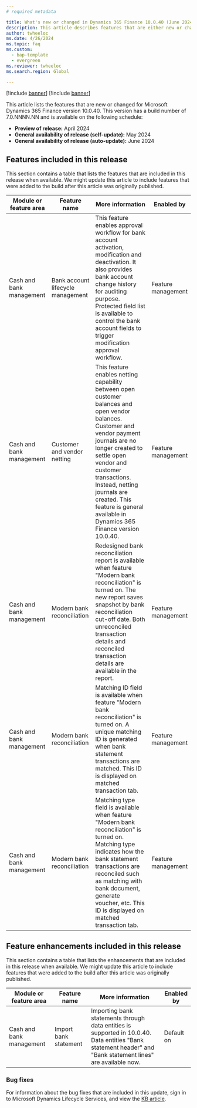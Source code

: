 ```yaml
---
# required metadata

title: What's new or changed in Dynamics 365 Finance 10.0.40 (June 2024)
description: This article describes features that are either new or changed in the Microsoft Dynamics 365 Finance version 10.0.40 preview release.
author: twheeloc
ms.date: 4/26/2024
ms.topic: faq
ms.custom:   
  - bap-template
  - evergreen
ms.reviewer: twheeloc
ms.search.region: Global

---
```


[!include [banner](../includes/banner.md)]
[!include [banner](../includes/preview-banner.md)]

This article lists the features that are new or changed for Microsoft Dynamics 365 Finance version 10.0.40. This version has a build number of 7.0.NNNN.NN and is available on the following schedule:

- **Preview of release:** April 2024
- **General availability of release (self-update):** May 2024
- **General availability of release (auto-update):** June 2024

## Features included in this release

This section contains a table that lists the features that are included in this release when available. We might update this article to include features that were added to the build after this article was originally published.

| Module or feature area | Feature name | More information | Enabled by |
|---|---|---|---|
|Cash and bank management|Bank account lifecycle management|This feature enables approval workflow for bank account activation, modification and deactivation. It also provides bank account change history for auditing purpose. Protected field list is available to control the bank account fields to trigger modification approval workflow. |Feature management|
|Cash and bank management|Customer and vendor netting|This feature enables netting capability between open customer balances and open vendor balances. Customer and vendor payment journals are no longer created to settle open vendor and customer transactions. Instead, netting journals are created. This feature is general available in Dynamics 365 Finance version 10.0.40.|Feature management|
|Cash and bank management|Modern bank reconciliation|Redesigned bank reconciliation report is available when feature "Modern bank reconciliation" is turned on. The new report saves snapshot by bank reconciliation cut-off date. Both unreconciled transaction details and reconciled transaction details are available in the report.|Feature management|
|Cash and bank management|Modern bank reconciliation|Matching ID field is available when feature "Modern bank reconciliation" is turned on. A unique matching ID is generated when bank statement transactions are matched. This ID is displayed on matched transaction tab.|Feature management|
|Cash and bank management|Modern bank reconciliation|Matching type field is available when feature "Modern bank reconciliation" is turned on. Matching type indicates how the bank statement transactions are reconciled such as matching with bank document, generate voucher, etc. This ID is displayed on matched transaction tab.|Feature management|


## Feature enhancements included in this release

This section contains a table that lists the enhancements that are included in this release when available. We might update this article to include features that were added to the build after this article was originally published.

| Module or feature area | Feature name | More information | Enabled by |
|---|---|---|---|
|Cash and bank management|Import bank statement|Importing bank statements through data entities is supported in 10.0.40. Data entities "Bank statement header" and "Bank statement lines" are available now.|Default on|



### Bug fixes

For information about the bug fixes that are included in this update, sign in to Microsoft Dynamics Lifecycle Services, and view the [KB article](https://fix.lcs.dynamics.com/Issue/Details?bugId=NNNNNNN).
